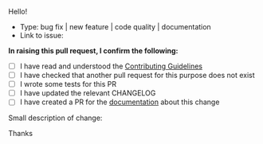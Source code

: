 Hello!

*  Type: bug fix | new feature | code quality | documentation
*  Link to issue:

**In raising this pull request, I confirm the following:**

-  [ ] I have read and understood the [Contributing Guidelines](https://github.com/phalcon/phalcon/blob/master/CONTRIBUTING.md)
-  [ ] I have checked that another pull request for this purpose does not exist
-  [ ] I wrote some tests for this PR
-  [ ] I have updated the relevant CHANGELOG
-  [ ] I have created a PR for the [documentation](https://github.com/phalcon/docs) about this change

Small description of change:

Thanks
